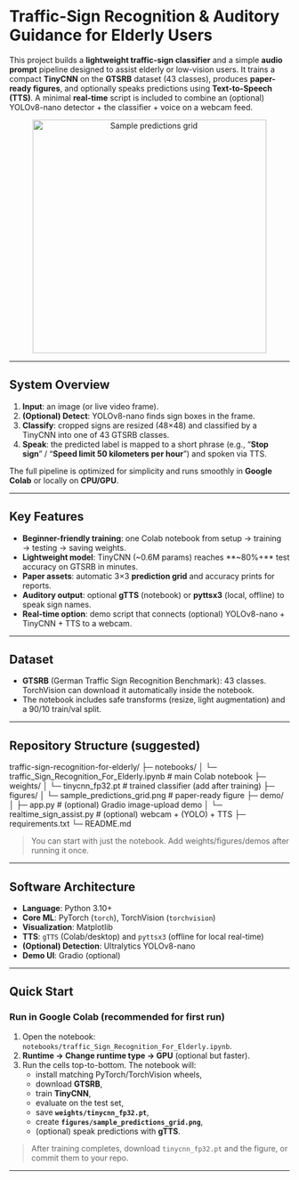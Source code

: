 # Traffic-Sign Recognition & Auditory Guidance for Elderly Users

This project builds a **lightweight traffic-sign classifier** and a simple **audio prompt** pipeline designed to assist elderly or low-vision users. It trains a compact **TinyCNN** on the **GTSRB** dataset (43 classes), produces **paper-ready figures**, and optionally speaks predictions using **Text-to-Speech (TTS)**. A minimal **real-time** script is included to combine an (optional) YOLOv8-nano detector + the classifier + voice on a webcam feed.

<div align="center">
  <!-- Replace with your figure after running the notebook -->
  <img src="./figures/sample_predictions_grid.png" width="420" alt="Sample predictions grid" />
</div>

---

## System Overview

1. **Input**: an image (or live video frame).  
2. **(Optional) Detect**: YOLOv8-nano finds sign boxes in the frame.  
3. **Classify**: cropped signs are resized (48×48) and classified by a TinyCNN into one of 43 GTSRB classes.  
4. **Speak**: the predicted label is mapped to a short phrase (e.g., “**Stop sign**” / “**Speed limit 50 kilometers per hour**”) and spoken via TTS.

The full pipeline is optimized for simplicity and runs smoothly in **Google Colab** or locally on **CPU/GPU**.

---

## Key Features

- **Beginner-friendly training**: one Colab notebook from setup → training → testing → saving weights.  
- **Lightweight model**: TinyCNN (~0.6M params) reaches **~80%+** test accuracy on GTSRB in minutes.  
- **Paper assets**: automatic 3×3 **prediction grid** and accuracy prints for reports.  
- **Auditory output**: optional **gTTS** (notebook) or **pyttsx3** (local, offline) to speak sign names.  
- **Real-time option**: demo script that connects (optional) YOLOv8-nano + TinyCNN + TTS to a webcam.

---

## Dataset

- **GTSRB** (German Traffic Sign Recognition Benchmark): 43 classes.  
  TorchVision can download it automatically inside the notebook.  
- The notebook includes safe transforms (resize, light augmentation) and a 90/10 train/val split.

---

## Repository Structure (suggested)

traffic-sign-recognition-for-elderly/
├─ notebooks/
│ └─ traffic_Sign_Recognition_For_Elderly.ipynb # main Colab notebook
├─ weights/
│ └─ tinycnn_fp32.pt # trained classifier (add after training)
├─ figures/
│ └─ sample_predictions_grid.png # paper-ready figure
├─ demo/
│ ├─ app.py # (optional) Gradio image-upload demo
│ └─ realtime_sign_assist.py # (optional) webcam + (YOLO) + TTS
├─ requirements.txt
└─ README.md


> You can start with just the notebook. Add weights/figures/demos after running it once.

---

## Software Architecture

- **Language**: Python 3.10+  
- **Core ML**: PyTorch (`torch`), TorchVision (`torchvision`)  
- **Visualization**: Matplotlib  
- **TTS**: `gTTS` (Colab/desktop) and `pyttsx3` (offline for local real-time)  
- **(Optional) Detection**: Ultralytics YOLOv8-nano  
- **Demo UI**: Gradio (optional)

---

## Quick Start

### Run in **Google Colab** (recommended for first run)

1. Open the notebook: `notebooks/traffic_Sign_Recognition_For_Elderly.ipynb`.  
2. **Runtime → Change runtime type → GPU** (optional but faster).  
3. Run the cells top-to-bottom. The notebook will:
   - install matching PyTorch/TorchVision wheels,  
   - download **GTSRB**,  
   - train **TinyCNN**,  
   - evaluate on the test set,  
   - save **`weights/tinycnn_fp32.pt`**,  
   - create **`figures/sample_predictions_grid.png`**,  
   - (optional) speak predictions with **gTTS**.

> After training completes, download `tinycnn_fp32.pt` and the figure, or commit them to your repo.

---


